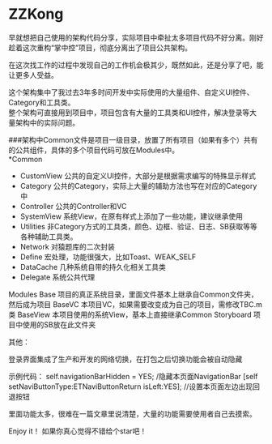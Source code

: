 # ZZKong

早就想把自己使用的架构代码分享，实际项目中牵扯太多项目代码不好分离。刚好趁着这次重构“掌中控”项目，彻底分离出了项目公共架构。<br>

在这次找工作的过程中发现自己的工作机会极其少，既然如此，还是分享了吧，能让更多人受益。<br>

这个架构集中了我过去3年多时间开发中实际使用的大量组件、自定义UI控件、Category和工具类。<br>
整个架构可直接用到项目中，项目包含有大量的工具类和UI控件，解决登录等大量架构中的实际问题。<br>

###架构中Common文件是项目一级目录，放置了所有项目（如果有多个）共有的公共组件，具体的多个项目代码可放在Modules中。<br>
*Common
*  CustomView  公共的自定义UI控件，大部分是根据需求编写的特殊显示样式
*  Category    公共的Category，实际上大量的辅助方法也写在对应的Category中
*  Controller  公共的Controller和VC
*  SystemView  系统View，在原有样式上添加了一些功能，建议继承使用
*  Utilities   非Category方式的工具类，颜色、边框、验证、日志、SB获取等等各种辅助工具类。
*  Network     对猿题库的二次封装
*  Define      宏处理，功能很强大，比如Toast、WEAK_SELF
*  DataCache   几种系统自带的持久化相关工具类
*  Delegate    系统公共代理
  
Modules
  Base        项目的真正系统目录，里面文件基本上继承自Common文件夹，然后成为项目
   BaseVC     本项目VC，如果需要改变成为自己的项目，需修改TBC.m类
   BaseView   本项目使用的系统View，基本上直接继承Common
   Storyboard 项目中使用的SB放在此文件夹
  
  
其他：

登录界面集成了生产和开发的网络切换，在打包之后切换功能会被自动隐藏

示例代码：
   self.navigationBarHidden = YES;   /隐藏本页面NavigationBar
   [self setNaviButtonType:ETNaviButtonReturn isLeft:YES];  //设置本页面左边出现回退按钮
   
里面功能太多，很难在一篇文章里说清楚，大量的功能需要使用者自己去摸索。

Enjoy it！ 如果你真心觉得不错给个star吧！

   
   

